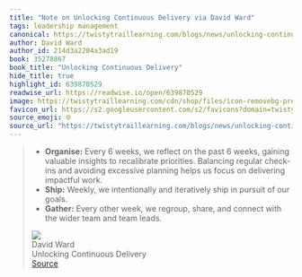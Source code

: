 ```yaml
---
title: "Note on Unlocking Continuous Delivery via David Ward"
tags: leadership management
canonical: https://twistytraillearning.com/blogs/news/unlocking-continuous-delivery
author: David Ward
author_id: 214d3a2204a3ad19
book: 35278867
book_title: "Unlocking Continuous Delivery"
hide_title: true
highlight_id: 639870529
readwise_url: https://readwise.io/open/639870529
image: https://twistytraillearning.com/cdn/shop/files/icon-removebg-preview.png?crop=center&height=32&v=1689211273&width=32
favicon_url: https://s2.googleusercontent.com/s2/favicons?domain=twistytraillearning.com
source_emoji: 🌐
source_url: "https://twistytraillearning.com/blogs/news/unlocking-continuous-delivery#:~:text=-%20**Organise%3A**%20Every,and%20team%20leads."
---
```


> - **Organise:** Every 6 weeks, we reflect on the past 6 weeks, gaining valuable insights to recalibrate priorities. Balancing regular check-ins and avoiding excessive planning helps us focus on delivering impactful work.
> - **Ship:** Weekly, we intentionally and iteratively ship in pursuit of our goals.
> - **Gather:** Every other week, we regroup, share, and connect with the wider team and team leads.
> <div class="quoteback-footer"><div class="quoteback-avatar"><img class="mini-favicon" src="https://s2.googleusercontent.com/s2/favicons?domain=twistytraillearning.com"></div><div class="quoteback-metadata"><div class="metadata-inner"><span style="display:none">FROM:</span><div aria-label="David Ward" class="quoteback-author"> David Ward</div><div aria-label="Unlocking Continuous Delivery" class="quoteback-title"> Unlocking Continuous Delivery</div></div></div><div class="quoteback-backlink"><a target="_blank" aria-label="go to the full text of this quotation" rel="noopener" href="https://twistytraillearning.com/blogs/news/unlocking-continuous-delivery#:~:text=-%20**Organise%3A**%20Every,and%20team%20leads." class="quoteback-arrow"> Source</a></div></div>